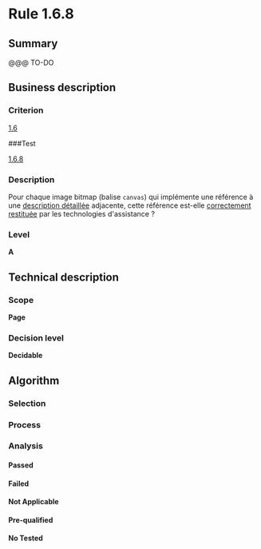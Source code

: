 # Rule 1.6.8

## Summary

@@@ TO-DO

## Business description

### Criterion

[1.6](http://references.modernisation.gouv.fr/referentiel-technique-0#crit-1-6)

###Test

[1.6.8](http://references.modernisation.gouv.fr/referentiel-technique-0#test-1-6-8)

### Description

Pour chaque image bitmap (balise `canvas`) qui impl&eacute;mente une r&eacute;f&eacute;rence &agrave; une <a href="http://references.modernisation.gouv.fr/referentiel-technique-0#mDescDetaillee">description d&eacute;taill&eacute;e</a> adjacente, cette r&eacute;f&eacute;rence est-elle <a href="http://references.modernisation.gouv.fr/referentiel-technique-0#mRestitutionCorrecte">correctement restitu&eacute;e</a> par les technologies d'assistance ?

### Level

**A**

## Technical description

### Scope

**Page**

### Decision level

**Decidable**

## Algorithm

### Selection

### Process

### Analysis

#### Passed

#### Failed

#### Not Applicable

#### Pre-qualified

#### No Tested 






